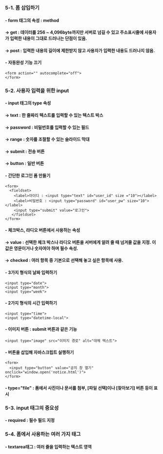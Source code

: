 ### 5-1. 폼 삽입하기
#### - form 태그의 속성 : method
#### -> get : 데이터를 256 ~ 4,096byte까지만 서버로 넘길 수 있고 주소표시줄에 사용자가 입력한 내용이 그대로 드러나는 단점이 있음.
#### -> post : 입력한 내용의 길이에 제한받지 않고 사용자가 입력한 내용도 드러나지 않음.
#### - 자동완성 기능 끄기
```
<form action="" autocomplete="off">
</form>
```
### 5-2. 사용자 입력을 위한 input
#### - input 태그의 type 속성
#### -> text : 한 줄짜리 텍스트를 입력할 수 있는 텍스트 박스
#### -> password : 비밀번호를 입력할 수 있는 필드
#### -> range : 숫자를 조절할 수 있는 슬라이드 막대
#### -> submit : 전송 버튼
#### -> button : 일반 버튼
#### - 간단한 로그인 폼 만들기
```
<form>
  <fieldset>
    <label>아이디 : <input type="text" id="user_id" size ="10"></label>
    <label>비밀번호 : <input type="password" id="user_pw" size="10"></label>
    <input type="submit" value="로그인">
   </fieldset>
</form>
```


#### - 체크박스, 라디오 버튼에서 사용하는 속성
#### -> value : 선택한 체크 박스나 라디오 버튼을 서버에게 알려 줄 때 넘겨줄 값을 지정. 이 값은 영문이거나 숫자여야 하며 필수 속성.
#### -> checked : 여러 항목 중 기본으로 선택해 놓고 싶은 항목에 사용.
#### - 3가지 형식의 날짜 입력하기
```
<input type="date">
<input type="month">
<input type="week">
```

#### - 2가지 형식의 시간 입력하기
```
<input type="time">
<input type="datetime-local">
```

#### - 이미지 버튼 : submit 버튼과 같은 기능
```
<input type="image" src="이미지 경로" alt="대체 텍스트">
```
#### - 버튼을 삽입해 자바스크립트 실행하기
```
<form>
  <input type="button" value="공지 창 열기" onclick="window.open('notice.html')">
</form>
```
#### - type="file" : 폼에서 사진이나 문서를 첨부, [파일 선택]이나 [찾아보기] 버튼 등이 표시
### 5-3. input 태그의 중요성
#### - required : 필수 필드 지정
### 5-4. 폼에서 사용하는 여러 가지 태그 
#### - textarea태그 : 여러 줄을 입력하는 텍스트 영역
